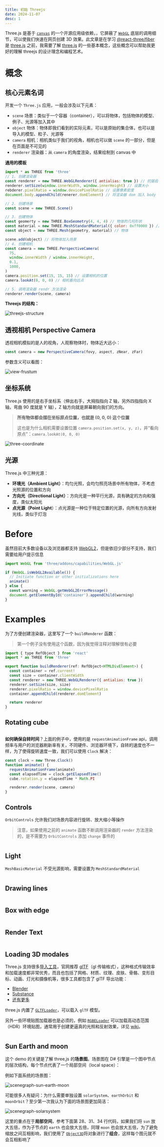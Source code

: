 ```yaml
---
title: 初始 Threejs
date: 2024-11-07
desc: 1
---
```


Three.js 是基于 [`canvas`](https://developer.mozilla.org/zh-CN/docs/Web/API/Canvas_API) 的一个开源应用级依赖，，它屏蔽了 [`WebGL`](https://developer.mozilla.org/zh-CN/docs/Glossary/WebGL) 底层的调用细节，可以使我们快速在网页创建 3D 效果。此文章是在学习 [@react-three/fiber](https://github.com/pmndrs/react-three-fiber) 是 [three.js](https://github.com/mrdoob/three.js) 之前，我需要了解 [three.js](https://github.com/mrdoob/three.js) 的一些基本概念，这些概念可以帮助我更好的理解 threejs 的设计理念和编程艺术。

# 概念

## 核心元素名词

开发一个 `Three.js` 应用，一般会涉及以下元素：

- `scene` 场景：类似于一个容器（container），可以将物体，包括物体的模型、例子、光源等加入其中
- `object` 物体：物体即我们看到的实际元素，可以是原始的集合体，也可以是导入的模型、粒子、光源等
- `camera` 相机：相机类似于我们的视角，相机也可以做 `scene` 的一部分，但是在页面是不可见的
- `renderer` 渲染器：从 `camera` 的角度渲染，结果绘制到 canvas 中

**通用的模板**

```jsx
import * as THREE from 'three'
// 1. 创建渲染器
const renderer = new THREE.WebGLRenderer({ antialias: true }) // 抗锯齿
renderer.setSize(window.innerWidth, window.innerHeight) // 设置大小
rebderer.pixelRatio = window.devicePixelRatio // 设置像素密度
document.body.appendChild(renerer.domElement) // 将渲染器 dom 加入 body 节点下

// 2. 创建场景
const scene = new THREE.Scene()

// 3. 创建物体
const geomerty = new THREE.BoxGeometry(4, 4, 4) // 物体的几何形状
const material = new THREE.MeshStandardMaterial({ color: 0xff0000 }) // 物体的材质
const object = new THREE.Mesh(geometry, material) // 物体

scene.add(object) // 将物体加入场景
// 4. 创建相机
const camera = new THREE.PerspectiveCamera(
  75,
  window.innerWidth / window.innerHeight,
  0.1,
  1000,
)
camera.position.set(15, 15, 15) // 设置相机的位置
camera.lookAt(0, 0, 0) // 相机看向远点

// 5. 调用渲染器 rendr 方法渲染
renderer.render(scene, camera)
```

**Threejs 的结构：**

![threejs-structure](/threejs-structure.svg)

## 透视相机 Perspective Camera

透视相机模拟的是人的视角，人观察物体时，物体近大远小：

```js
const camera = new PerspectiveCamera(fovy, aspect, zNear, zFar)
```

参数含义可以看图：

![view-frustum](view-frustum.png)

## 坐标系统

Three.js 使用的是右手坐标系（伸出右手，大拇指指向 Z 轴，另外四指指向 X 轴，弯曲 90 度就是 Y 轴），Z 轴方向就是屏幕朝向我们的方向。

> **所有物体都会摆在坐标原点位置，也就是 (0, 0, 0) 这个位置**
>
> 这也是为什么相机需要设置位置 `camera.position.set(x, y, z)`，并“看向原点”：`camera.lookAt(0, 0, 0)`

![three-coordinate](three-coordinate.png)

## 光源

Three.js 中三种光源：

- **环境光（Ambient Light）**：均匀光照，会均匀照亮场景中所有物体，不考虑光照源的位置和方向
- **方向光（Directional Light）**：方向光是一种平行光源，具有确定的方向和强度，类似太阳光
- **点光源（Point Light**）：点光源是一种位于特定位置的光源，向所有方向发射光线，类似于灯泡

# Before

虽然目前大多数设备以及浏览器都支持 [WebGL2](https://developer.mozilla.org/zh-CN/docs/Web/API/WebGL2RenderingContext)，但是依旧少部分不支持，我们需要给用户提示信息

```js
import WebGL from 'three/addons/capabilities/WebGL.js'

if (WebGL.isWebGL2Available()) {
  // Initiate function or other initializations here
  animate()
} else {
  const warning = WebGL.getWebGL2ErrorMessage()
  document.getElementById('container').appendChild(warning)
}
```

# Examples

为了方便创建渲染器，这里写了一个 `buildRenderer` 函数：

> 第一个例子没有使用这个函数，因为我觉得注释对理解很有必要

```js
import { type RefObject } from 'react'
import * as THREE from 'three'

export function buildRenderer(ref: RefObject<HTMLDivElement>) {
  const container = ref.current!
  const size = container.clientWidth
  const renderer = new THREE.WebGLRenderer({ antialias: true })
  renderer.setSize(size, size)
  renderer.pixelRatio = window.devicePixelRatio
  container.appendChild(renderer.domElement)

  return renderer
}
```

## Rotating cube

```jsx Playground='three/ThreePureFirstScene'

```

**如何确保自转时间**？上面的例子中，使用的是 `requestAnimationFrame` api，调用频率与用户的浏览器刷新率有关，不同硬件、浏览器环境下，自转的速度也不一样，为了使得旋转速度一致，我们可以使用 `Clock` 解决：

```js
const clock = new Three.Clock()
function animate() {
  requestAnimationFrame(animate)
  const elapsedTime = clock.getElapsedTime()
  cube.rotation.y = elapsedTime * Math.PI

  renderer.render(scene, camera)
}
```

## Controls

`OrbitControls` 允许我们对场景内容进行旋转、放大缩小等操作

> 注意，如果使用之前的 `animate` 函数不断调用渲染器的 `render` 方法渲染的，是不需要为 `OrbitControls` 添加 `change` 事件的

```jsx Playground='three/ThreeControlPureFirstScene' {28-30}

```

## Light

`MeshBasicMaterial` 不受光源影响，需要设置为 `MeshStandardMaterial`

```jsx Playground='three/ThreeLightPureFirstScene' {14-15,26-43}

```

## Drawing lines

```jsx Playground='three/ThreePureLine'

```

## Box with edge

```jsx Playground='three/ThreeLearnPrimitivesBox'

```

## Render Text

```jsx Playground='three/ThreePureText'

```

## Loading 3D modales

Three.js 支持很多[导入工具](https://github.com/mrdoob/three.js/tree/dev/examples/jsm/loaders)，官网推荐 [glTF](https://zh.wikipedia.org/wiki/GlTF)（gl 传输格式），这种格式传输效率和加载速度都非常优秀，而且也包括了网格、材质、纹理、皮肤、骨骼、变形目标、动画、灯光和摄像机等，很多工具都包含了 glTF 导出功能：

- [Blender](https://www.blender.org/)
- [Substance](https://www.allegorithmic.com/products/substance-painter)
- [还有更多](http://github.khronos.org/glTF-Project-Explorer/)

three.js 内置了 [`GLTFLoader`](https://threejs.org/docs/index.html#examples/zh/loaders/GLTFLoader)，可以载入 `glTF` 模型。

另外一些环境贴图加载器也是必须的，例如 [`RGBELoader`](https://threejs.org/docs/index.html#api/zh/loaders/DataTextureLoader) 可以加载高动态范围（HDR）环境贴图，通常用于创建更逼真的光照和反射效果，详见 [wiki](https://en.wikipedia.org/wiki/RGBE_image_format)。

```jsx Playground='three/ThreePureModel'

```

## Sun Earth and moon

这个 demo 的关键是了解 three,js 的**场景图**。场景图在 D# 引擎是一个图中节点的层次结构，每个节点代表了一个局部空间（local space）：

例如下面系统的场景图：

![scenegraph-sun-earth-moon](scenegraph-sun-earth-moon.svg)

可能很多人有疑问：为什么需要单独设置 `solarSystem`、`earthOrbit` 和 `moonOrbit`？至少第一次我认为下面的场景图更加简洁：

![scenegraph-solarsystem](scenegraph-solarsystem.svg)

这里的重点在于**局部空间**，参考下面第 28、31、34 行代码，如果我们将 `sun` 放大五倍，作为子节点的 `earth` 也会放大五倍，同理 `moon` 也会放大五倍，为了避免缩放之间互相影响，我们使用了 [`Object3D`](https://threejs.org/docs/index.html?q=Object3D#api/zh/core/Object3D)将对象进行了**组合**，这样每个图元就不会互相影响了

```jsx Playground='three/ThreeSunEarthMoon' line {28,31，34}

```
